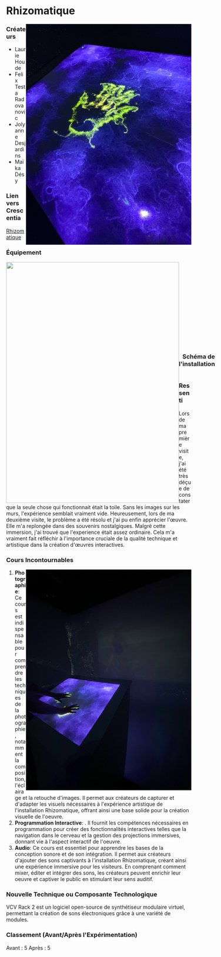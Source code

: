 # Rhizomatique
<img align="right" src="/Crescentia/Rhizomatique/medias/toile_02.jpeg" width="450px" height="600px">

### Créateurs
- Laurie Houde
- Felix Testa Radovanovic
- Jolyanne Desjardins
- Maïka Désy


### Lien vers Crescentia
[Rhizomatique](https://tim-montmorency.com/2024/projets/Rhizomatique/docs/web/index.html)

### Équipement
<img align="left" src="/Crescentia/Rhizomatique/medias/équipement.jpeg" width="470px" height="655px">
<br><br><br><br><br><br><br><br><br><br><br><br>
<div style="display: flex; justify-content: space-between; align-items: flex-start; margin-top: 20px;">
  <div style="text-align: right;">
    <h3 align="right">Schéma de l'installation</h3>
  </div>
  <div style="flex: 1; text-align: right;">
    <img src="/Crescentia/Kigo/medias/plantation_technique.png" width="50%" height="auto" alt="Schéma de l'installation">
  </div>
</div>

### Ressenti
Lors de ma première visite, j'ai été très déçue de constater que la seule chose qui fonctionnait était la toile. Sans les images sur les murs, l'expérience semblait vraiment vide. Heureusement, lors de ma deuxième visite, le problème a été résolu et j'ai pu enfin apprécier l'œuvre. Elle m'a replongée dans des souvenirs nostalgiques. Malgré cette immersion, j'ai trouvé que l'experience était assez ordinaire. Cela m'a vraiment fait réfléchir à l'importance cruciale de la qualité technique et artistique dans la création d'œuvres interactives.

### Cours Incontournables
<img align="right" src="/Crescentia/Rhizomatique/medias/toile_01.jpeg" width="450px" height="600px">

1. **Photographie**: Ce cours est indispensable pour comprendre les techniques de la photographie, notamment la composition, l'éclairage et la retouche d'images. Il permet aux créateurs de capturer et d'adapter les visuels nécessaires à l'expérience artistique de l'installation Rhizomatique, offrant ainsi une base solide pour la création visuelle de l'oeuvre.
2. **Programmation Interactive**: . Il fournit les compétences nécessaires en programmation pour créer des fonctionnalités interactives telles que la navigation dans le cerveau et la gestion des projections immersives, donnant vie à l'aspect interactif de l'oeuvre.
3. **Audio**:  Ce cours est essentiel pour apprendre les bases de la conception sonore et de son intégration. Il permet aux créateurs d'ajouter des sons captivants à l'installation Rhizomatique, créant ainsi une expérience immersive pour les visiteurs. En comprenant comment mixer, éditer et intégrer des sons, les créateurs peuvent enrichir leur oeuvre et captiver le public en stimulant leur sens auditif.

### Nouvelle Technique ou Composante Technologique
VCV Rack 2 est un logiciel open-source de synthétiseur modulaire virtuel, permettant la création de sons électroniques grâce à une variété de modules.

### Classement (Avant/Après l'Expérimentation)
Avant : 5
Après : 5

